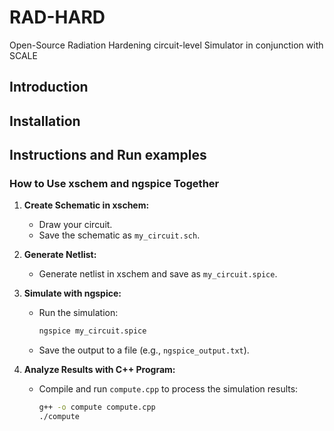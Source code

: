 # RAD-HARD
Open-Source Radiation Hardening circuit-level Simulator in conjunction with SCALE

## Introduction


## Installation


## Instructions and Run examples

### How to Use xschem and ngspice Together

1. **Create Schematic in xschem:**
    - Draw your circuit.
    - Save the schematic as `my_circuit.sch`.

2. **Generate Netlist:**
    - Generate netlist in xschem and save as `my_circuit.spice`.

3. **Simulate with ngspice:**
    - Run the simulation:
      ```sh
      ngspice my_circuit.spice
      ```
    - Save the output to a file (e.g., `ngspice_output.txt`).

4. **Analyze Results with C++ Program:**
    - Compile and run `compute.cpp` to process the simulation results:
      ```sh
      g++ -o compute compute.cpp
      ./compute
      ```

